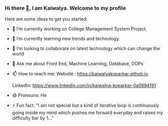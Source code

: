 ### Hi there 👋, I am Kaiwalya. Welcome to my profile




Here are some ideas to get you started:

- 🔭 I’m currently working on College Management System Project.
- 🌱 I’m currently learning new trends and technology.
- 👯 I’m looking to collaborate on latest technology which can change the world
- 💬 Ask me about Front End, Machine Learning, Database, OOPs
- 📫 How to reach me: Website : https://kaiwalyakoparkar.github.io

   LinkedIn: https://www.linkedin.com/in/kaiwalya-koparkar-0a0894191

- 😄 Pronouns: He
- ⚡ Fun fact: "I am not special but a kind of iterative loop is continuously going inside my mind which pushes me forward everyday and raises my difficulty bar by 1..."


